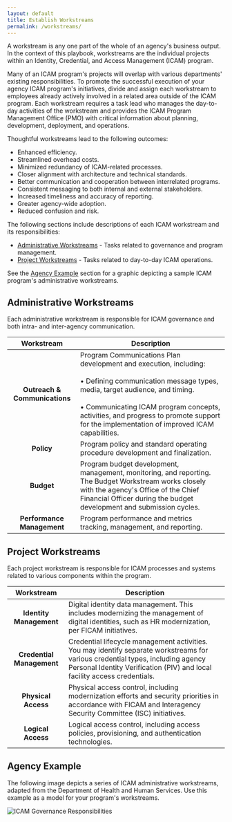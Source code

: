 ```yaml
---
layout: default
title: Establish Workstreams
permalink: /workstreams/
---
```


A workstream is any one part of the whole of an agency's business output. In the context of this playbook, workstreams are the individual projects within an Identity, Credential, and Access Management (ICAM) program.

Many of an ICAM program's projects will overlap with various departments' existing responsibilities. To promote the successful execution of your agency ICAM program's initiatives, divide and assign each workstream to employees already actively involved in a related area outside of the ICAM program. Each workstream requires a task lead who manages the day-to-day activities of the workstream and provides the ICAM Program Management Office (PMO) with critical information about planning, development, deployment, and operations.

Thoughtful workstreams lead to the following outcomes:

- Enhanced efficiency.
- Streamlined overhead costs.
- Minimized redundancy of ICAM-related processes.
- Closer alignment with architecture and technical standards.
- Better communication and cooperation between interrelated programs.
- Consistent messaging to both internal and external stakeholders.
- Increased timeliness and accuracy of reporting.
- Greater agency-wide adoption.
- Reduced confusion and risk.

The following sections include descriptions of each ICAM workstream and its responsibilities:

- [Administrative Workstreams](#administrative-workstreams) - Tasks related to governance and program management.
- [Project Workstreams](#project-workstreams) - Tasks related to day-to-day ICAM operations.

See the [Agency Example](#agency-example) section for a graphic depicting a sample ICAM program's administrative workstreams.

## Administrative Workstreams

Each administrative workstream is responsible for ICAM governance and both intra- and inter-agency communication.

| <center> Workstream </center> | <center> Description </center> |
|:-----------------------------:|--------------------------------|
|**Outreach & Communications** | Program Communications Plan development and execution, including: <br><br> • Defining communication message types, media, target audience, and timing. <br><br> • Communicating ICAM program concepts, activities, and progress to promote support for the implementation of improved ICAM capabilities. |
| **Policy** | Program policy and standard operating procedure development and finalization. |
| **Budget** | Program budget development, management, monitoring, and reporting. The Budget Workstream works closely with the agency's Office of the Chief Financial Officer during the budget development and submission cycles. |
| **Performance Management** | Program performance and metrics tracking, management, and reporting. |

## Project Workstreams

Each project workstream is responsible for ICAM processes and systems related to various components within the program.

| <center> Workstream </center> | <center> Description </center> |
|:-----------------------------:|--------------------------------|
| **Identity Management** | Digital identity data management. This includes modernizing the management of digital identities, such as HR modernization, per FICAM initiatives. |
| **Credential Management** | Credential lifecycle management activities. You may identify separate workstreams for various credential types, including agency Personal Identity Verification (PIV) and local facility access credentials. |
| **Physical Access** | Physical access control, including modernization efforts and security priorities in accordance with FICAM and Interagency Security Committee (ISC) initiatives. |
| **Logical Access** | Logical access control, including access policies, provisioning, and authentication technologies. |

## Agency Example

The following image depicts a series of ICAM administrative workstreams, adapted from the Department of Health and Human Services. Use this example as a model for your program's workstreams.

![ICAM Governance Responsibilities]({{site.baseurl}}/img/ICAM-Governance-Responsibilities.png)
